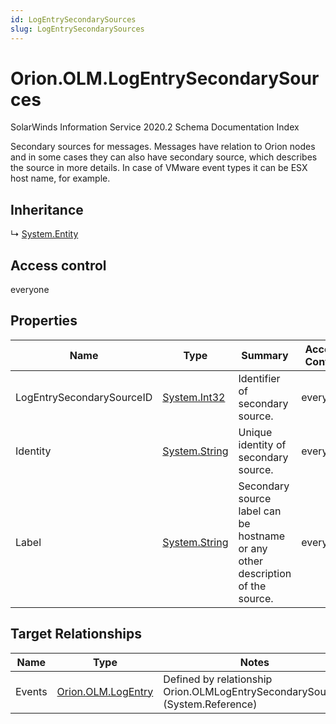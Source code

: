 ```yaml
---
id: LogEntrySecondarySources
slug: LogEntrySecondarySources
---
```


# Orion.OLM.LogEntrySecondarySources

SolarWinds Information Service 2020.2 Schema Documentation Index

Secondary sources for messages. Messages have relation to Orion nodes and in some cases they can also have secondary source, which describes the source in more details.
In case of VMware event types it can be ESX host name, for example.

## Inheritance

↳ [System.Entity](./../System/Entity)

## Access control

everyone

## Properties

| Name | Type | Summary | Access Control |
| ------ | ------ | ------ | ------ |
| LogEntrySecondarySourceID | [System.Int32](https://docs.microsoft.com/en-us/dotnet/api/system.int32) | Identifier of secondary source. | everyone |
| Identity | [System.String](https://docs.microsoft.com/en-us/dotnet/api/system.string) | Unique identity of secondary source. | everyone |
| Label | [System.String](https://docs.microsoft.com/en-us/dotnet/api/system.string) | Secondary source label can be hostname or any other description of the source. | everyone |

## Target Relationships

| Name | Type | Notes |
| ------ | ------ | ------ |
| Events | [Orion.OLM.LogEntry](./../Orion.OLM/LogEntry) | Defined by relationship Orion.OLMLogEntrySecondarySources (System.Reference) |

